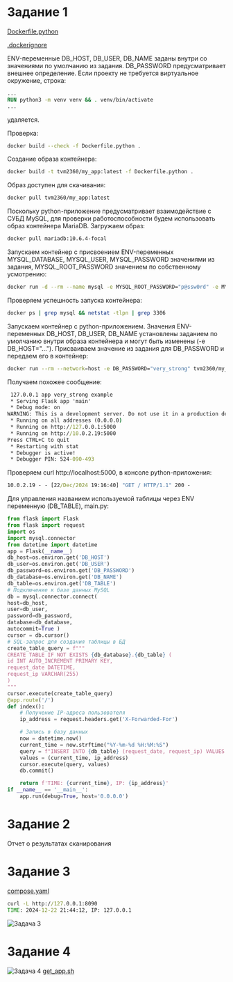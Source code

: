 # Задание 1

[Dockerfile.python](Dockerfile.python) 

[.dockerignore](.dockerignore)

ENV-переменные DB_HOST, DB_USER, DB_NAME заданы внутри со значениями по умолчанию из задания. DB_PASSWORD предусматривает внешнее определение.
Если проекту не требуется виртуальное окружение, строка: 
```dockerfile
...
RUN python3 -m venv venv && . venv/bin/activate
...
```
удаляется.

Проверка:
```bash
docker build --check -f Dockerfile.python . 
```
Создание образа контейнера:
```bash
docker build -t tvm2360/my_app:latest -f Dockerfile.python .
```
Образ доступен для скачивания:
```bash
docker pull tvm2360/my_app:latest
```
Поскольку python-приложение предусматривает взаимодействие с СУБД MySQL, для проверки работоспособности будем использовать
образ контейнера MariaDB. Загружаем образ:
```bash
docker pull mariadb:10.6.4-focal
```
Запускаем контейнер с присвоением ENV-переменных MYSQL_DATABASE, MYSQL_USER, MYSQL_PASSWORD значениями из задания, MYSQL_ROOT_PASSWORD значением по собственному усмотрению:
```bash
docker run -d --rm --name mysql -e MYSQL_ROOT_PASSWORD="p@ssw0rd" -e MYSQL_DATABASE="example" -e MYSQL_USER="app" -e MYSQL_PASSWORD="very_strong" -e MYSQL_ROOT_HOST="%" -p 127.0.0.1:3306:3306 mariadb:10.6.4-focal
```
Проверяем успешность запуска контейнера:
```bash
docker ps | grep mysql && netstat -tlpn | grep 3306
```
Запускаем контейнер с python-приложением. Значения ENV-переменных DB_HOST, DB_USER, DB_NAME установлены заданием по умолчанию внутри образа контейнера и могут быть изменены (-e DB_HOST="..."). 
Присваиваем значение из задания для DB_PASSWORD и передаем его в контейнер:
```bash
docker run --rm --network=host -e DB_PASSWORD="very_strong" tvm2360/my_app:latest
```
Получаем похожее сообщение:
```cmd
 127.0.0.1 app very_strong example
 * Serving Flask app 'main'
 * Debug mode: on
WARNING: This is a development server. Do not use it in a production deployment. Use a production WSGI server instead.
 * Running on all addresses (0.0.0.0)
 * Running on http://127.0.0.1:5000
 * Running on http://10.0.2.19:5000
Press CTRL+C to quit
 * Restarting with stat
 * Debugger is active!
 * Debugger PIN: 524-090-493
```
Проверяем curl http://localhost:5000, в консоле python-приложения:
```cmd
10.0.2.19 - - [22/Dec/2024 19:16:40] "GET / HTTP/1.1" 200 -
```
Для управления названием используемой таблицы через ENV переменную (DB_TABLE), main.py:
```python
from flask import Flask
from flask import request
import os
import mysql.connector
from datetime import datetime
app = Flask(__name__)
db_host=os.environ.get('DB_HOST')
db_user=os.environ.get('DB_USER')
db_password=os.environ.get('DB_PASSWORD')
db_database=os.environ.get('DB_NAME')
db_table=os.environ.get('DB_TABLE')
# Подключение к базе данных MySQL
db = mysql.connector.connect(
host=db_host,
user=db_user,
password=db_password,
database=db_database,
autocommit=True )
cursor = db.cursor()
# SQL-запрос для создания таблицы в БД
create_table_query = f"""
CREATE TABLE IF NOT EXISTS {db_database}.{db_table} (
id INT AUTO_INCREMENT PRIMARY KEY,
request_date DATETIME,
request_ip VARCHAR(255)
)
"""
cursor.execute(create_table_query)
@app.route('/')
def index():
    # Получение IP-адреса пользователя
    ip_address = request.headers.get('X-Forwarded-For')

    # Запись в базу данных
    now = datetime.now()
    current_time = now.strftime("%Y-%m-%d %H:%M:%S")
    query = f"INSERT INTO {db_table} (request_date, request_ip) VALUES (%s, %s)"
    values = (current_time, ip_address)
    cursor.execute(query, values)
    db.commit()

    return f'TIME: {current_time}, IP: {ip_address}'
if __name__ == '__main__':
    app.run(debug=True, host='0.0.0.0')
```
# Задание 2
Отчет о результатах сканирования


# Задание 3
[compose.yaml](compose.yaml)
```cmd
curl -L http://127.0.0.1:8090
TIME: 2024-12-22 21:44:12, IP: 127.0.0.1
```
![Задача 3](https://github.com/user-attachments/assets/48fff586-cb94-436a-a98a-5f8430699ed7)

# Задание 4
![Задача 4](https://github.com/user-attachments/assets/054572dc-f39f-4090-8965-43b9001adb52)
[get_app.sh](get_app.sh)




